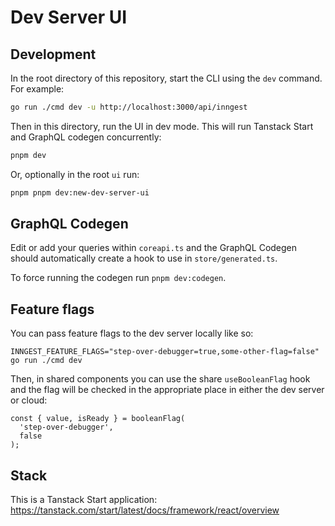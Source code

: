 # Dev Server UI

## Development

In the root directory of this repository, start the CLI using the `dev` command. For example:

```sh
go run ./cmd dev -u http://localhost:3000/api/inngest
```

Then in this directory, run the UI in dev mode. This will run Tanstack Start and GraphQL codegen concurrently:

```sh
pnpm dev
```

Or, optionally in the root `ui` run:

```sh
pnpm pnpm dev:new-dev-server-ui
```

## GraphQL Codegen

Edit or add your queries within `coreapi.ts` and the GraphQL Codegen should automatically create a hook to use in `store/generated.ts`.

To force running the codegen run `pnpm dev:codegen`.

## Feature flags

You can pass feature flags to the dev server locally like so:

```
INNGEST_FEATURE_FLAGS="step-over-debugger=true,some-other-flag=false" go run ./cmd dev
```

Then, in shared components you can use the share `useBooleanFlag` hook and the flag will be checked in the appropriate place in either the dev server or cloud:

```
const { value, isReady } = booleanFlag(
  'step-over-debugger',
  false
);
```

## Stack

This is a Tanstack Start application: https://tanstack.com/start/latest/docs/framework/react/overview
